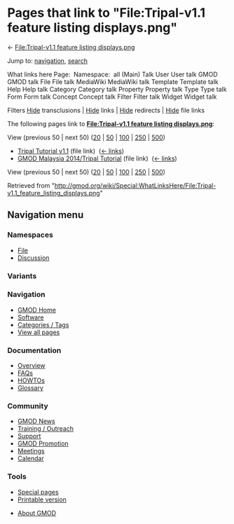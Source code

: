 <div id="mw-page-base" class="noprint">

</div>

<div id="mw-head-base" class="noprint">

</div>

<div id="content" class="mw-body" role="main">

<span id="top"></span>

<div id="mw-js-message" style="display:none;">

</div>



# <span dir="auto">Pages that link to "File:Tripal-v1.1 feature listing displays.png"</span>

<div id="bodyContent">

<div id="contentSub">

← [File:Tripal-v1.1 feature listing
displays.png](/wiki/File:Tripal-v1.1_feature_listing_displays.png "File:Tripal-v1.1 feature listing displays.png")

</div>

<div id="jump-to-nav" class="mw-jump">

Jump to: [navigation](#mw-navigation), [search](#p-search)

</div>

<div id="mw-content-text">

What links here Page:  Namespace:  all (Main) Talk User User talk GMOD
GMOD talk File File talk MediaWiki MediaWiki talk Template Template talk
Help Help talk Category Category talk Property Property talk Type Type
talk Form Form talk Concept Concept talk Filter Filter talk Widget
Widget talk

Filters
[Hide](/mediawiki/index.php?title=Special:WhatLinksHere/File:Tripal-v1.1_feature_listing_displays.png&hidetrans=1 "Special:WhatLinksHere/File:Tripal-v1.1 feature listing displays.png")
transclusions \|
[Hide](/mediawiki/index.php?title=Special:WhatLinksHere/File:Tripal-v1.1_feature_listing_displays.png&hidelinks=1 "Special:WhatLinksHere/File:Tripal-v1.1 feature listing displays.png")
links \|
[Hide](/mediawiki/index.php?title=Special:WhatLinksHere/File:Tripal-v1.1_feature_listing_displays.png&hideredirs=1 "Special:WhatLinksHere/File:Tripal-v1.1 feature listing displays.png")
redirects \|
[Hide](/mediawiki/index.php?title=Special:WhatLinksHere/File:Tripal-v1.1_feature_listing_displays.png&hideimages=1 "Special:WhatLinksHere/File:Tripal-v1.1 feature listing displays.png")
file links

The following pages link to **[File:Tripal-v1.1 feature listing
displays.png](/wiki/File:Tripal-v1.1_feature_listing_displays.png "File:Tripal-v1.1 feature listing displays.png")**:

View (previous 50 \| next 50)
([20](/mediawiki/index.php?title=Special:WhatLinksHere/File:Tripal-v1.1_feature_listing_displays.png&limit=20 "Special:WhatLinksHere/File:Tripal-v1.1 feature listing displays.png")
\|
[50](/mediawiki/index.php?title=Special:WhatLinksHere/File:Tripal-v1.1_feature_listing_displays.png&limit=50 "Special:WhatLinksHere/File:Tripal-v1.1 feature listing displays.png")
\|
[100](/mediawiki/index.php?title=Special:WhatLinksHere/File:Tripal-v1.1_feature_listing_displays.png&limit=100 "Special:WhatLinksHere/File:Tripal-v1.1 feature listing displays.png")
\|
[250](/mediawiki/index.php?title=Special:WhatLinksHere/File:Tripal-v1.1_feature_listing_displays.png&limit=250 "Special:WhatLinksHere/File:Tripal-v1.1 feature listing displays.png")
\|
[500](/mediawiki/index.php?title=Special:WhatLinksHere/File:Tripal-v1.1_feature_listing_displays.png&limit=500 "Special:WhatLinksHere/File:Tripal-v1.1 feature listing displays.png"))

- [Tripal Tutorial
  v1.1](/wiki/Tripal_Tutorial_v1.1 "Tripal Tutorial v1.1") (file link) ‎
  <span class="mw-whatlinkshere-tools">([←
  links](/mediawiki/index.php?title=Special:WhatLinksHere&target=Tripal+Tutorial+v1.1 "Special:WhatLinksHere"))</span>
- [GMOD Malaysia 2014/Tripal
  Tutorial](/wiki/GMOD_Malaysia_2014/Tripal_Tutorial "GMOD Malaysia 2014/Tripal Tutorial")
  (file link) ‎ <span class="mw-whatlinkshere-tools">([←
  links](/mediawiki/index.php?title=Special:WhatLinksHere&target=GMOD+Malaysia+2014%2FTripal+Tutorial "Special:WhatLinksHere"))</span>

View (previous 50 \| next 50)
([20](/mediawiki/index.php?title=Special:WhatLinksHere/File:Tripal-v1.1_feature_listing_displays.png&limit=20 "Special:WhatLinksHere/File:Tripal-v1.1 feature listing displays.png")
\|
[50](/mediawiki/index.php?title=Special:WhatLinksHere/File:Tripal-v1.1_feature_listing_displays.png&limit=50 "Special:WhatLinksHere/File:Tripal-v1.1 feature listing displays.png")
\|
[100](/mediawiki/index.php?title=Special:WhatLinksHere/File:Tripal-v1.1_feature_listing_displays.png&limit=100 "Special:WhatLinksHere/File:Tripal-v1.1 feature listing displays.png")
\|
[250](/mediawiki/index.php?title=Special:WhatLinksHere/File:Tripal-v1.1_feature_listing_displays.png&limit=250 "Special:WhatLinksHere/File:Tripal-v1.1 feature listing displays.png")
\|
[500](/mediawiki/index.php?title=Special:WhatLinksHere/File:Tripal-v1.1_feature_listing_displays.png&limit=500 "Special:WhatLinksHere/File:Tripal-v1.1 feature listing displays.png"))

</div>

<div class="printfooter">

Retrieved from
"<http://gmod.org/wiki/Special:WhatLinksHere/File:Tripal-v1.1_feature_listing_displays.png>"

</div>

<div id="catlinks" class="catlinks catlinks-allhidden">

</div>

<div class="visualClear">

</div>

</div>

</div>

<div id="mw-navigation">

## Navigation menu

<div id="mw-head">



<div id="left-navigation">

<div id="p-namespaces" class="vectorTabs" role="navigation"
aria-labelledby="p-namespaces-label">

### Namespaces

- <span id="ca-nstab-image"><a href="/wiki/File:Tripal-v1.1_feature_listing_displays.png"
  accesskey="c" title="View the file page [c]">File</a></span>
- <span id="ca-talk"><a
  href="/mediawiki/index.php?title=File_talk:Tripal-v1.1_feature_listing_displays.png&amp;action=edit&amp;redlink=1"
  accesskey="t"
  title="Discussion about the content page [t]">Discussion</a></span>

</div>

<div id="p-variants" class="vectorMenu emptyPortlet" role="navigation"
aria-labelledby="p-variants-label">

### 

### Variants[](#)

<div class="menu">

</div>

</div>

</div>

<div id="right-navigation">





</div>



</div>

</div>

</div>

<div id="mw-panel">

<div id="p-logo" role="banner">

<a href="/wiki/Main_Page"
style="background-image: url(http://gmod.org/images/GMOD-cogs.png);"
title="Visit the main page"></a>

</div>

<div id="p-Navigation" class="portal" role="navigation"
aria-labelledby="p-Navigation-label">

### Navigation

<div class="body">

- <span id="n-GMOD-Home">[GMOD Home](/wiki/Main_Page)</span>
- <span id="n-Software">[Software](/wiki/GMOD_Components)</span>
- <span id="n-Categories-.2F-Tags">[Categories /
  Tags](/wiki/Categories)</span>
- <span id="n-View-all-pages">[View all
  pages](/wiki/Special:AllPages)</span>

</div>

</div>

<div id="p-Documentation" class="portal" role="navigation"
aria-labelledby="p-Documentation-label">

### Documentation

<div class="body">

- <span id="n-Overview">[Overview](/wiki/Overview)</span>
- <span id="n-FAQs">[FAQs](/wiki/Category:FAQ)</span>
- <span id="n-HOWTOs">[HOWTOs](/wiki/Category:HOWTO)</span>
- <span id="n-Glossary">[Glossary](/wiki/Glossary)</span>

</div>

</div>

<div id="p-Community" class="portal" role="navigation"
aria-labelledby="p-Community-label">

### Community

<div class="body">

- <span id="n-GMOD-News">[GMOD News](/wiki/GMOD_News)</span>
- <span id="n-Training-.2F-Outreach">[Training /
  Outreach](/wiki/Training_and_Outreach)</span>
- <span id="n-Support">[Support](/wiki/Support)</span>
- <span id="n-GMOD-Promotion">[GMOD
  Promotion](/wiki/GMOD_Promotion)</span>
- <span id="n-Meetings">[Meetings](/wiki/Meetings)</span>
- <span id="n-Calendar">[Calendar](/wiki/Calendar)</span>

</div>

</div>

<div id="p-tb" class="portal" role="navigation"
aria-labelledby="p-tb-label">

### Tools

<div class="body">

- <span id="t-specialpages"><a href="/wiki/Special:SpecialPages" accesskey="q"
  title="A list of all special pages [q]">Special pages</a></span>
- <span id="t-print"><a
  href="/mediawiki/index.php?title=Special:WhatLinksHere/File:Tripal-v1.1_feature_listing_displays.png&amp;printable=yes"
  rel="alternate" accesskey="p"
  title="Printable version of this page [p]">Printable version</a></span>

</div>

</div>

</div>

</div>

<div id="footer" role="contentinfo">

- <span id="footer-places-about">[About
  GMOD](/wiki/GMOD:About "GMOD:About")</span>

<!-- -->






</div>

